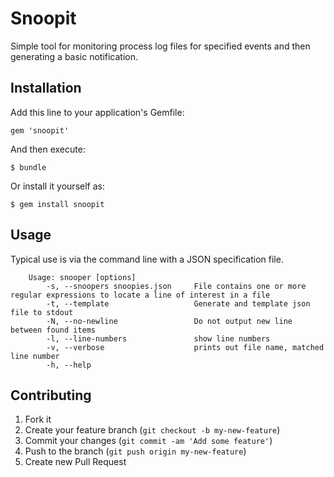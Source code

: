 # Snoopit

Simple tool for monitoring process log files for specified events and then generating  a basic notification.

## Installation

Add this line to your application's Gemfile:

    gem 'snoopit'

And then execute:

    $ bundle

Or install it yourself as:

    $ gem install snoopit

## Usage
Typical use is via the command line with a JSON specification file.

        Usage: snooper [options]
            -s, --snoopers snoopies.json     File contains one or more regular expressions to locate a line of interest in a file
            -t, --template                   Generate and template json file to stdout
            -N, --no-newline                 Do not output new line between found items
            -l, --line-numbers               show line numbers
            -v, --verbose                    prints out file name, matched line number
            -h, --help


## Contributing

1. Fork it
2. Create your feature branch (`git checkout -b my-new-feature`)
3. Commit your changes (`git commit -am 'Add some feature'`)
4. Push to the branch (`git push origin my-new-feature`)
5. Create new Pull Request
